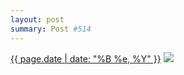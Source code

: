 ```yaml
---
layout: post
summary: Post #514
---
```


<p>
  <time><a href="/514">{{ page.date | date: "%B %e, %Y" }}</a></time>
  <a href="/514"><img src="{{ site.assets_url }}/514-480.jpg" srcset="{{ site.assets_url }}/514-240.jpg 240w, {{ site.assets_url }}/514-480.jpg 480w, {{ site.assets_url }}/514-720.jpg 720w, {{ site.assets_url }}/514-960.jpg 960w" sizes="(min-width: 700px) 50vw, calc(100vw - 2rem)" /></a>
</p>
